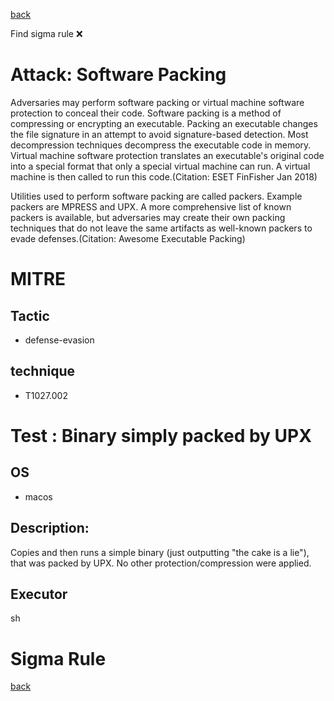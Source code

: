 
[back](../index.md)

Find sigma rule :x: 

# Attack: Software Packing 

Adversaries may perform software packing or virtual machine software protection to conceal their code. Software packing is a method of compressing or encrypting an executable. Packing an executable changes the file signature in an attempt to avoid signature-based detection. Most decompression techniques decompress the executable code in memory. Virtual machine software protection translates an executable's original code into a special format that only a special virtual machine can run. A virtual machine is then called to run this code.(Citation: ESET FinFisher Jan 2018) 

Utilities used to perform software packing are called packers. Example packers are MPRESS and UPX. A more comprehensive list of known packers is available, but adversaries may create their own packing techniques that do not leave the same artifacts as well-known packers to evade defenses.(Citation: Awesome Executable Packing)  

# MITRE
## Tactic
  - defense-evasion


## technique
  - T1027.002


# Test : Binary simply packed by UPX
## OS
  - macos


## Description:
Copies and then runs a simple binary (just outputting "the cake is a lie"), that was packed by UPX.
No other protection/compression were applied.


## Executor
sh

# Sigma Rule


[back](../index.md)
